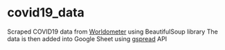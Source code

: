 # covid19_data
Scraped COVID19 data from [Worldometer](Worldometers.com) using BeautifulSoup library
The data is then added into Google Sheet using [gspread](https://gspread.readthedocs.io/en/latest/) API
